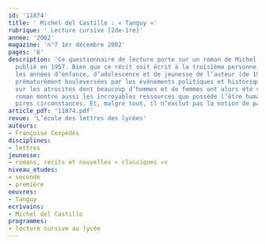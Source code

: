 ```yaml
---
id: '11874'
title: ' Michel del Castillo : « Tanguy »'
rubrique: ' Lecture cursive [2de-1re]'
annee: '2002'
magazine: 'n°7 1er décembre 2002'
pages: '6'
description: 'Ce questionnaire de lecture porte sur un roman de Michel del Castillo
  publié en 1957. Bien que ce récit soit écrit à la troisième personne, il raconte
  les années d’enfance, d’adolescence et de jeunesse de l’auteur (de 1939 à 1955),
  prématurément bouleversées par les événements politiques et historiques. Très édifiant
  sur les atrocités dont beaucoup d’hommes et de femmes ont alors été victimes, ce
  roman montre aussi les incroyables ressources que possède l’être humain dans les
  pires circonstances. Et, malgré tout, il n’exclut pas la notion de pardon…'
article_pdf: '11874.pdf'
revue: 'L’école des lettres des lycées'
auteurs:
- Françoise Cespédès
disciplines:
- lettres
jeunesse:
- romans, récits et nouvelles « classiques »s
niveau_etudes:
- seconde
- première
oeuvres:
- Tanguy
ecrivains:
- Michel del Castillo
programmes:
- lecture cursive au lycée
---
```

